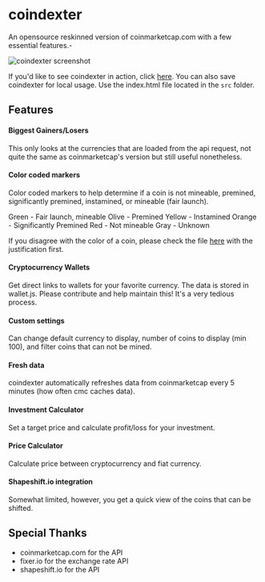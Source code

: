 # coindexter

An opensource reskinned version of coinmarketcap.com with a few essential features.-

![coindexter screenshot](https://raw.githubusercontent.com/sereneblue/coindexter/master/coindexter.png?raw=true)

If you'd like to see coindexter in action, click [here](https://sereneblue.github.io/coindexter). You can also save coindexter for local usage. Use the index.html file located in the `src` folder.

## Features

#### Biggest Gainers/Losers

This only looks at the currencies that are loaded from the api request, not quite the same as coinmarketcap's version but still useful nonetheless.

#### Color coded markers

Color coded markers to help determine if a coin is not mineable, premined, significantly premined, instamined, or mineable (fair launch).

Green - Fair launch, mineable
Olive - Premined
Yellow - Instamined
Orange - Significantly Premined
Red - Not mineable
Gray - Unknown

If you disagree with the color of a coin, please check the file [here](https://raw.githubusercontent.com/sereneblue/coindexter/master/src/js/mineable.js) with the justification first.

#### Cryptocurrency Wallets

Get direct links to wallets for your favorite currency. The data is stored in wallet.js. Please contribute and help maintain this! It's a very tedious process.

#### Custom settings

Can change default currency to display, number of coins to display (min 100), and filter coins that can not be mined.

#### Fresh data

coindexter automatically refreshes data from coinmarketcap every 5 minutes (how often cmc caches data).

#### Investment Calculator

Set a target price and calculate profit/loss for your investment.

#### Price Calculator

Calculate price between cryptocurrency and fiat currency.

#### Shapeshift.io integration

Somewhat limited, however, you get a quick view of the coins that can be shifted.

## Special Thanks

* coinmarketcap.com for the API
* fixer.io for the exchange rate API
* shapeshift.io for the API